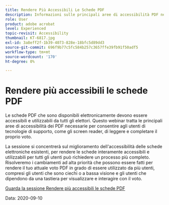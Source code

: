 ```yaml
---
title: Rendere Più Accessibili Le Schede PDF
description: Informazioni sulle principali aree di accessibilità PDF necessarie per consentire agli utenti di tecnologie di supporto, quali gli screen reader, di leggere e completare il proprio voto
role: User
product: adobe acrobat
level: Experienced
topic-revisit: Accessibility
thumbnail: KT-6817.jpg
exl-id: 3a8eff2f-1b39-4073-828e-18bfc5d89dd3
source-git-commit: 696f9b77c5fc584b257c3657ffe39fb91f50adf5
workflow-type: tm+mt
source-wordcount: '170'
ht-degree: 0%

---
```


# Rendere più accessibili le schede PDF

Le schede PDF che sono disponibili elettronicamente devono essere accessibili e utilizzabili da tutti gli elettori. Questo webinar tratta le principali aree di accessibilità dei PDF necessarie per consentire agli utenti di tecnologie di supporto, come gli screen reader, di leggere e completare il proprio voto.

La sessione si concentrerà sul miglioramento dell&#39;accessibilità delle schede elettroniche esistenti, per rendere le schede interamente accessibili e utilizzabili per tutti gli utenti può richiedere un processo più completo. Risolveremo i cambiamenti ad alta priorità che possono essere fatti per rendere il tuo attuale voto PDF in grado di essere utilizzato da più utenti, compresi gli utenti che sono ciechi o a bassa visione e gli utenti che dipendono da una tastiera per visualizzare e interagire con il voto.

[Guarda la sessione Rendere più accessibili le schede PDF](https://event.on24.com/wcc/r/2620020/599427B9BC7DA6BB34A4D46EB0EB1F63)

Data: 2020-09-10